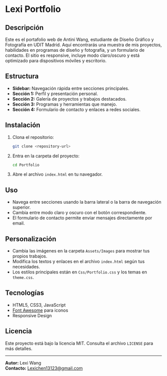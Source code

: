 # Lexi Portfolio

## Descripción

Este es el portafolio web de Antini Wang, estudiante de Diseño Gráfico y Fotografía en UDIT Madrid. Aquí encontrarás una muestra de mis proyectos, habilidades en programas de diseño y fotografía, y un formulario de contacto. El sitio es responsive, incluye modo claro/oscuro y está optimizado para dispositivos móviles y escritorio.

## Estructura

- **Sidebar:** Navegación rápida entre secciones principales.
- **Sección 1:** Perfil y presentación personal.
- **Sección 2:** Galería de proyectos y trabajos destacados.
- **Sección 3:** Programas y herramientas que manejo.
- **Sección 4:** Formulario de contacto y enlaces a redes sociales.

## Instalación

1. Clona el repositorio:
   ```bash
   git clone <repository-url>
   ```
2. Entra en la carpeta del proyecto:
   ```bash
   cd Portfolio
   ```
3. Abre el archivo `index.html` en tu navegador.

## Uso

- Navega entre secciones usando la barra lateral o la barra de navegación superior.
- Cambia entre modo claro y oscuro con el botón correspondiente.
- El formulario de contacto permite enviar mensajes directamente por email.

## Personalización

- Cambia las imágenes en la carpeta `Assets/Images` para mostrar tus propios trabajos.
- Modifica los textos y enlaces en el archivo `index.html` según tus necesidades.
- Los estilos principales están en `Css/Portfolio.css` y los temas en `theme.css`.

## Tecnologías

- HTML5, CSS3, JavaScript
- [Font Awesome](https://fontawesome.com/) para iconos
- Responsive Design

## Licencia

Este proyecto está bajo la licencia MIT. Consulta el archivo `LICENSE` para más detalles.

---

**Autor:** Lexi Wang  
**Contacto:** [Lexichen13123@gmail.com](Lexichen13123@gmail.com)
